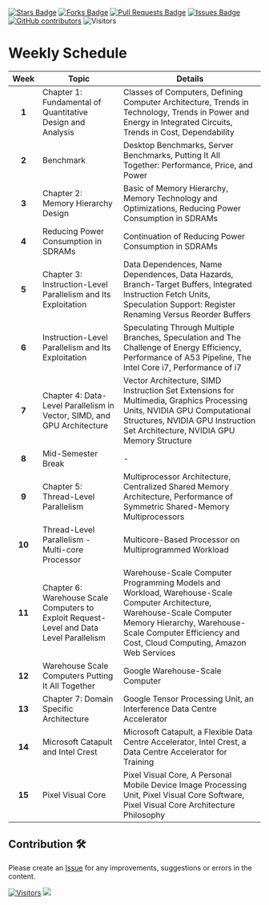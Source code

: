 <a href="https://github.com/drshahizan/project-management/stargazers"><img src="https://img.shields.io/github/stars/drshahizan/project-management" alt="Stars Badge"/></a>
<a href="https://github.com/drshahizan/project-management/network/members"><img src="https://img.shields.io/github/forks/drshahizan/project-management" alt="Forks Badge"/></a>
<a href="https://github.com/drshahizan/project-management/pulls"><img src="https://img.shields.io/github/issues-pr/drshahizan/project-management" alt="Pull Requests Badge"/></a>
<a href="https://github.com/drshahizan/project-management"><img src="https://img.shields.io/github/issues/drshahizan/project-management" alt="Issues Badge"/></a>
<a href="https://github.com/drshahizan/project-management/graphs/contributors"><img alt="GitHub contributors" src="https://img.shields.io/github/contributors/drshahizan/project-management?color=2b9348"></a>
![Visitors](https://api.visitorbadge.io/api/visitors?path=https%3A%2F%2Fgithub.com%2Fdrshahizan%2Fproject-management&labelColor=%23d9e3f0&countColor=%23697689&style=flat)

# Weekly Schedule

| **Week** | **Topic** | **Details** |
| :---: | --- | --- |
| **1** | Chapter 1: Fundamental of Quantitative Design and Analysis | Classes of Computers, Defining Computer Architecture, Trends in Technology, Trends in Power and Energy in Integrated Circuits, Trends in Cost, Dependability |
| **2** | Benchmark | Desktop Benchmarks, Server Benchmarks, Putting It All Together: Performance, Price, and Power |
| **3** | Chapter 2: Memory Hierarchy Design | Basic of Memory Hierarchy, Memory Technology and Optimizations, Reducing Power Consumption in SDRAMs |
| **4** | Reducing Power Consumption in SDRAMs | Continuation of Reducing Power Consumption in SDRAMs |
| **5** | Chapter 3: Instruction-Level Parallelism and Its Exploitation | Data Dependences, Name Dependences, Data Hazards, Branch-Target Buffers, Integrated Instruction Fetch Units, Speculation Support: Register Renaming Versus Reorder Buffers |
| **6** | Instruction-Level Parallelism and Its Exploitation | Speculating Through Multiple Branches, Speculation and The Challenge of Energy Efficiency, Performance of A53 Pipeline, The Intel Core i7, Performance of i7 |
| **7** | Chapter 4: Data-Level Parallelism in Vector, SIMD, and GPU Architecture | Vector Architecture, SIMD Instruction Set Extensions for Multimedia, Graphics Processing Units, NVIDIA GPU Computational Structures, NVIDIA GPU Instruction Set Architecture, NVIDIA GPU Memory Structure |
| **8** | Mid-Semester Break | - |
| **9** | Chapter 5: Thread-Level Parallelism | Multiprocessor Architecture, Centralized Shared Memory Architecture, Performance of Symmetric Shared-Memory Multiprocessors |
| **10** | Thread-Level Parallelism - Multi-core Processor | Multicore-Based Processor on Multiprogrammed Workload |
| **11** | Chapter 6: Warehouse Scale Computers to Exploit Request-Level and Data Level Parallelism | Warehouse-Scale Computer Programming Models and Workload, Warehouse-Scale Computer Architecture, Warehouse-Scale Computer Memory Hierarchy, Warehouse-Scale Computer Efficiency and Cost, Cloud Computing, Amazon Web Services |
| **12** | Warehouse Scale Computers Putting It All Together | Google Warehouse-Scale Computer |
| **13** | Chapter 7: Domain Specific Architecture | Google Tensor Processing Unit, an Interference Data Centre Accelerator |
| **14** | Microsoft Catapult and Intel Crest | Microsoft Catapult, a Flexible Data Centre Accelerator, Intel Crest, a Data Centre Accelerator for Training |
| **15** | Pixel Visual Core | Pixel Visual Core, A Personal Mobile Device Image Processing Unit, Pixel Visual Core Software, Pixel Visual Core Architecture Philosophy |

## Contribution 🛠️
Please create an [Issue](https://github.com/drshahizan/project-management/issues) for any improvements, suggestions or errors in the content.

[![Visitors](https://api.visitorbadge.io/api/visitors?path=https%3A%2F%2Fgithub.com%2Fdrshahizan&labelColor=%23697689&countColor=%23555555&style=plastic)](https://visitorbadge.io/status?path=https%3A%2F%2Fgithub.com%2Fdrshahizan)
![](https://hit.yhype.me/github/profile?user_id=81284918)
